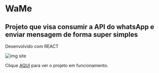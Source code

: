 # WaMe
## Projeto que visa consumir a API do whatsApp e enviar mensagem de forma super simples

Desenvolvido com REACT

<img src="https://i.ibb.co/nwg1HNq/page.png" alt="img site">

Clique <a href='https://wamesite.netlify.app/' target='_blank'>AQUI</a> para ver o projeto em funcionamento.
